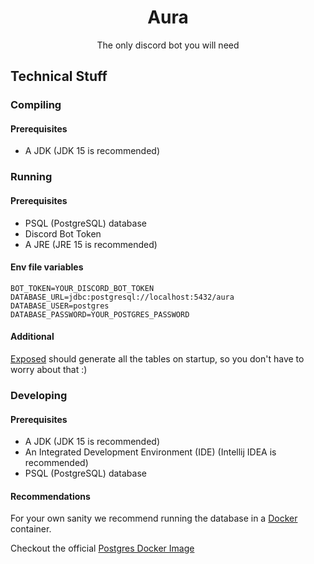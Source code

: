 <div align="center">

# Aura

The only discord bot you will need
</div>

## Technical Stuff

### Compiling

#### Prerequisites

- A JDK (JDK 15 is recommended)

### Running

#### Prerequisites

- PSQL (PostgreSQL) database
- Discord Bot Token
- A JRE (JRE 15 is recommended)

#### Env file variables

```properties
BOT_TOKEN=YOUR_DISCORD_BOT_TOKEN
DATABASE_URL=jdbc:postgresql://localhost:5432/aura
DATABASE_USER=postgres
DATABASE_PASSWORD=YOUR_POSTGRES_PASSWORD
```

#### Additional

[Exposed](https://github.com/Jetbrains/Exposed) should generate all the tables on startup, so you don't have to worry
about that :)

### Developing

#### Prerequisites

- A JDK (JDK 15 is recommended)
- An Integrated Development Environment (IDE) (Intellij IDEA is recommended)
- PSQL (PostgreSQL) database

#### Recommendations

For your own sanity we recommend running the database in a [Docker](https://www.docker.com/) container.

Checkout the official [Postgres Docker Image](https://hub.docker.com/_/postgres)
